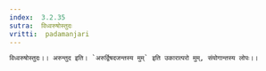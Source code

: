 ```yaml
---
index:  3.2.35
sutra:  विध्वरुषोस्तुदः
vritti:  padamanjari
---
```


	विध्वरुषोस्तुदः।। अरुन्तुद इति। `अरुर्द्विषदजन्तस्य मुम्` इति उकारात्परो मुम्, संयोगान्तस्य लोपः।।
